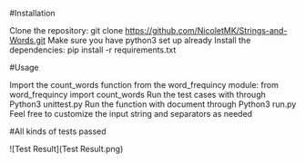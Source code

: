 #Installation

Clone the repository: git clone https://github.com/NicoletMK/Strings-and-Words.git
Make sure you have python3 set up already
Install the dependencies: pip install -r requirements.txt

#Usage

Import the count_words function from the word_frequincy module: from word_frequincy import count_words
Run the test cases with through Python3 unittest.py
Run the function with document through Python3 run.py
Feel free to customize the input string and separators as needed

#All kinds of tests passed

![Test Result](Test Result.png)
